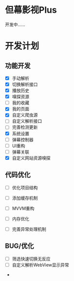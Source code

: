 # 但幕影视Plus
开发中......

# 开发计划
## 功能开发
- [X] 手动解析
- [X] 切换解析接口
- [X] 播放历史
- [X] 嗅探资源
- [ ] 我的收藏
- [x] 我的页面
- [x] 自定义爬虫源
- [ ] 自定义解析接口
- [ ] 完善检测更新
- [x] 系统设置
- [ ] 弹幕控制器
- [ ] UI重构
- [ ] 弹幕关联
- [x] 自定义网站资源嗅探

## 代码优化
- [ ] 优化项目结构
- [ ] 添加缓存机制
- [ ] MVVM重构
- [ ] 内存优化
- [ ] 完善异常处理机制


## BUG/优化
- [ ] 筛选快速切换无反应
- [ ] 自定义解析WebView显示异常
- 
